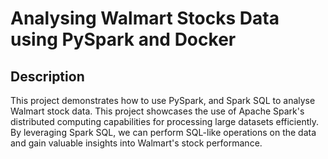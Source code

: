 # Analysing Walmart Stocks Data using PySpark and Docker

## Description
This project demonstrates how to use PySpark, and Spark SQL to analyse Walmart stock data. This project showcases the use of Apache Spark's distributed computing capabilities for processing large datasets efficiently. By leveraging Spark SQL, we can perform SQL-like operations on the data and gain valuable insights into Walmart's stock performance.
